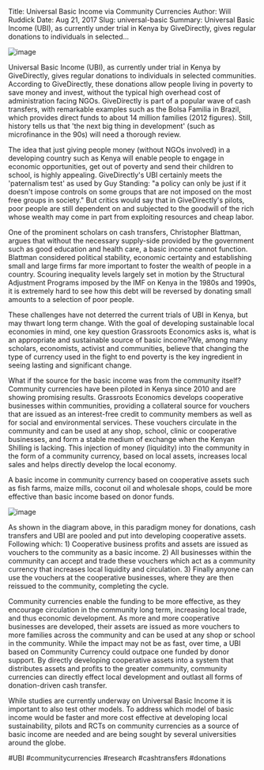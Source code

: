 Title: Universal Basic Income via Community Currencies
Author: Will Ruddick
Date: Aug 21, 2017
Slug: universal-basic
Summary: Universal Basic Income (UBI), as currently under trial in Kenya by GiveDirectly, gives regular donations to individuals in selected...

![image](images/blog/universal-basic1.webp)

Universal Basic Income (UBI), as currently under trial in Kenya by
GiveDirectly, gives regular donations to individuals in selected
communities. According to GiveDirectly, these donations allow people
living in poverty to save money and invest, without the typical high
overhead cost of administration facing NGOs. GiveDirectly is part of a
popular wave of cash transfers, with remarkable examples such as the
Bolsa Familia in Brazil, which provides direct funds to about 14 million
families (2012 figures). Still, history tells us that 'the next big
thing in development' (such as microfinance in the 90s) will need a
thorough review.

The idea that just giving people money (without NGOs involved) in a
developing country such as Kenya will enable people to engage in
economic opportunities, get out of poverty and send their children to
school, is highly appealing. GiveDirectly's UBI certainly meets the
'paternalism test' as used by Guy Standing: "a policy can only be just
if it doesn't impose controls on some groups that are not imposed on the
most free groups in society." But critics would say that in
GiveDirectly's pilots, poor people are still dependent on and subjected
to the goodwill of the rich whose wealth may come in part from
exploiting resources and cheap labor.

One of the prominent scholars on cash transfers, Christopher Blattman,
argues that without the necessary supply-side provided by the government
such as good education and health care, a basic income cannot function.
Blattman considered political stability, economic certainty and
establishing small and large firms far more important to foster the
wealth of people in a country. Scouring inequality levels largely set in
motion by the Structural Adjustment Programs imposed by the IMF on Kenya
in the 1980s and 1990s, it is extremely hard to see how this debt will
be reversed by donating small amounts to a selection of poor people.

These challenges have not deterred the current trials of UBI in Kenya,
but may thwart long term change. With the goal of developing sustainable
local economies in mind, one key question Grassroots Economics asks is,
what is an appropriate and sustainable source of basic income?We, among
many scholars, economists, activist and communities, believe that
changing the type of currency used in the fight to end poverty is the
key ingredient in seeing lasting and significant change.

What if the source for the basic income was from the community itself?
Community currencies have been piloted in Kenya since 2010 and are
showing promising results. Grassroots Economics develops cooperative
businesses within communities, providing a collateral source for
vouchers that are issued as an interest-free credit to community members
as well as for social and environmental services. These vouchers
circulate in the community and can be used at any shop, school, clinic
or cooperative businesses, and form a stable medium of exchange when the
Kenyan Shilling is lacking. This injection of money (liquidity) into the
community in the form of a community currency, based on local assets,
increases local sales and helps directly develop the local economy.

A basic income in community currency based on cooperative assets such as
fish farms, maize mills, coconut oil and wholesale shops, could be more
effective than basic income based on donor funds.

![image](images/blog/universal-basic68.webp)

As shown in the diagram above, in this paradigm money for donations,
cash transfers and UBI are pooled and put into developing cooperative
assets. Following which: 1) Cooperative business profits and assets are
issued as vouchers to the community as a basic income. 2) All businesses
within the community can accept and trade these vouchers which act as a
community currency that increases local liquidity and circulation. 3)
Finally anyone can use the vouchers at the cooperative businesses, where
they are then reissued to the community, completing the cycle.

Community currencies enable the funding to be more effective, as they
encourage circulation in the community long term, increasing local
trade, and thus economic development. As more and more cooperative
businesses are developed, their assets are issued as more vouchers to
more families across the community and can be used at any shop or school
in the community. While the impact may not be as fast, over time, a UBI
based on Community Currency could outpace one funded by donor support.
By directly developing cooperative assets into a system that distributes
assets and profits to the greater community, community currencies can
directly effect local development and outlast all forms of
donation-driven cash transfer.

While studies are currently underway on Universal Basic Income it is
important to also test other models. To address which model of basic
income would be faster and more cost effective at developing local
sustainability, pilots and RCTs on community currencies as a source of
basic income are needed and are being sought by several universities
around the globe.

#UBI #communitycurrencies #research #cashtransfers #donations
